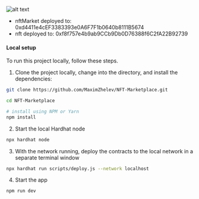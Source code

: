 ![alt text](https://iili.io/HRnTB0Q.png)

* nftMarket deployed to: 0xd4411e4cEF3383393e0A6F7F1b0640b8111B5674
* nft deployed to: 0xf8f757e4b9ab9CCb9Db0D76388f6C2fA22B92739


#### Local setup

To run this project locally, follow these steps.

1. Clone the project locally, change into the directory, and install the dependencies:

```sh
git clone https://github.com/MaximZhelev/NFT-Marketplace.git

cd NFT-Marketplace

# install using NPM or Yarn
npm install

```

2. Start the local Hardhat node

```sh
npx hardhat node
```

3. With the network running, deploy the contracts to the local network in a separate terminal window

```sh
npx hardhat run scripts/deploy.js --network localhost
```

4. Start the app

```
npm run dev
```
